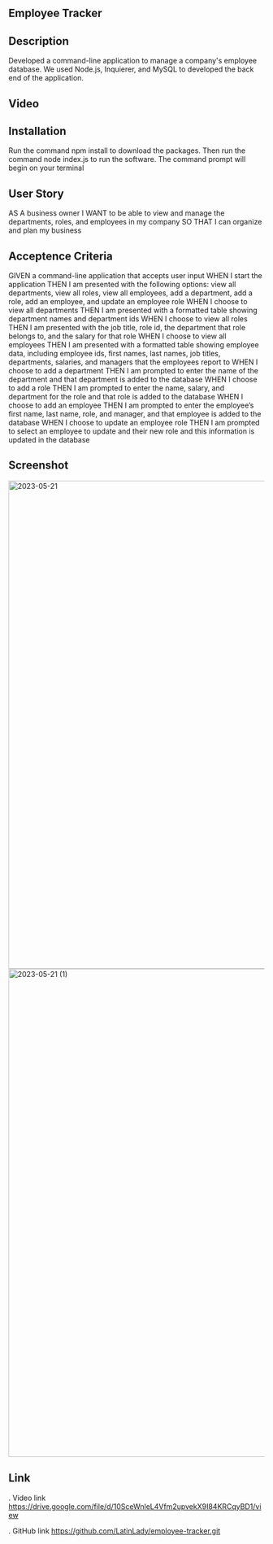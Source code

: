 ## Employee Tracker

## Description
Developed a command-line application to manage a company's employee database. We used Node.js, Inquierer, and MySQL to developed the back end of the application.
## Video
## Installation
Run the command npm install to download the packages.
Then run the command node index.js to run the software.
The command prompt will begin on your terminal
## User Story
AS A business owner
I WANT to be able to view and manage the departments, roles, and employees in my company
SO THAT I can organize and plan my business

## Acceptence Criteria
GIVEN a command-line application that accepts user input
WHEN I start the application
THEN I am presented with the following options: view all departments, view all roles, view all employees, add a department, add a role, add an employee, and update an employee role
WHEN I choose to view all departments
THEN I am presented with a formatted table showing department names and department ids
WHEN I choose to view all roles
THEN I am presented with the job title, role id, the department that role belongs to, and the salary for that role
WHEN I choose to view all employees
THEN I am presented with a formatted table showing employee data, including employee ids, first names, last names, job titles, departments, salaries, and managers that the employees report to
WHEN I choose to add a department
THEN I am prompted to enter the name of the department and that department is added to the database
WHEN I choose to add a role
THEN I am prompted to enter the name, salary, and department for the role and that role is added to the database
WHEN I choose to add an employee
THEN I am prompted to enter the employee’s first name, last name, role, and manager, and that employee is added to the database
WHEN I choose to update an employee role
THEN I am prompted to select an employee to update and their new role and this information is updated in the database

## Screenshot
<img width="960" alt="2023-05-21" src="https://github.com/LatinLady/employee-tracker/assets/118027404/181b26ec-658c-4fce-bf61-93cb76306d75">
<img width="960" alt="2023-05-21 (1)" src="https://github.com/LatinLady/employee-tracker/assets/118027404/cdb867be-272f-447b-a62c-35e140dc6899">


## Link
. Video link https://drive.google.com/file/d/10SceWnleL4Vfm2upvekX9I84KRCqyBD1/view

. GitHub link https://github.com/LatinLady/employee-tracker.git
